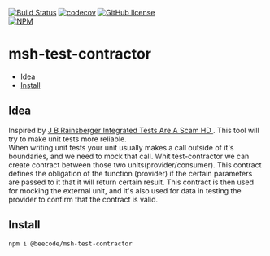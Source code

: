 [![Build Status](https://beecode.semaphoreci.com/badges/msh-test-contractor/branches/main.svg?style=shields)](https://beecode.semaphoreci.com/projects/msh-test-contractor)
[![codecov](https://codecov.io/gh/beecode-rs/msh-test-contractor/branch/main/graph/badge.svg?token=wOOqEekQfv)](https://codecov.io/gh/beecode-rs/msh-test-contractor)
[![GitHub license](https://img.shields.io/github/license/beecode-rs/msh-test-contractor)](https://github.com/beecode-rs/msh-test-contractor/blob/main/LICENSE)  
[![NPM](https://nodei.co/npm/@beecode/msh-test-contractor.png)](https://nodei.co/npm/@beecode/msh-test-contractor)


# msh-test-contractor

<!-- toc -->

- [Idea](#idea)
- [Install](#install)

<!-- tocstop -->

## Idea

Inspired by [J B Rainsberger Integrated Tests Are A Scam HD
](https://www.youtube.com/watch?v=VDfX44fZoMc). This tool will try to make unit tests more reliable.  
When writing unit tests your unit usually makes a call outside of it's boundaries, and we need to mock that call. Whit test-contractor we can create contract between those two units(provider/consumer). This contract defines the obligation of the function (provider) if the certain parameters are passed to it that it will return certain result. This contract is then used for mocking the external unit, and it's also used for data in testing the provider to confirm that the contract is valid.

## Install

`npm i @beecode/msh-test-contractor`
